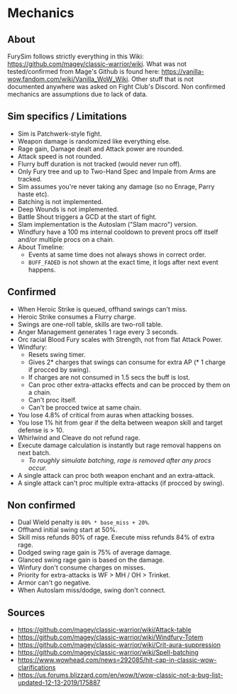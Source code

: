 # Mechanics

## About

FurySim follows strictly everything in this Wiki: https://github.com/magey/classic-warrior/wiki.
What was not tested/confirmed from Mage's Github is found here: https://vanilla-wow.fandom.com/wiki/Vanilla_WoW_Wiki.
Other stuff that is not documented anywhere was asked on Fight Club's Discord.
Non confirmed mechanics are assumptions due to lack of data.

## Sim specifics / Limitations

* Sim is Patchwerk-style fight.
* Weapon damage is randomized like everything else.
* Rage gain, Damage dealt and Attack power are rounded.
* Attack speed is not rounded.
* Flurry buff duration is not tracked (would never run off).
* Only Fury tree and up to Two-Hand Spec and Impale from Arms are tracked.
* Sim assumes you're never taking any damage (so no Enrage, Parry haste etc).
* Batching is not implemented.
* Deep Wounds is not implemented.
* Battle Shout triggers a GCD at the start of fight.
* Slam implementation is the Autoslam ("Slam macro") version.
* Windfury have a 100 ms internal cooldown to prevent procs off itself and/or multiple procs on a chain.
* About Timeline:
  * Events at same time does not always shows in correct order.
  * ``BUFF_FADED`` is not shown at the exact time, it logs after next event happens.

## Confirmed

* When Heroic Strike is queued, offhand swings can't miss.
* Heroic Strike consumes a Flurry charge.
* Swings are one-roll table, skills are two-roll table.
* Anger Management generates 1 rage every 3 seconds.
* Orc racial Blood Fury scales with Strength, not from flat Attack Power.
* Windfury:
  * Resets swing timer.
  * Gives 2* charges that swings can consume for extra AP (* 1 charge if procced by swing).
  * If charges are not consumed in 1.5 secs the buff is lost.
  * Can proc other extra-attacks effects and can be procced by them on a chain.
  * Can't proc itself.
  * Can't be procced twice at same chain.
* You lose 4.8% of critical from auras when attacking bosses.
* You lose 1% hit from gear if the delta between weapon skill and target defense is > 10.
* Whirlwind and Cleave do not refund rage.
* Execute damage calculation is instantly but rage removal happens on next batch.
  * *To roughly simulate batching, rage is removed after any procs occur.*
* A single attack can proc both weapon enchant and an extra-attack.
* A single attack can't proc multiple extra-attacks (if procced by swing).

## Non confirmed

* Dual Wield penalty is ``80% * base_miss + 20%``.
* Offhand initial swing start at 50%.
* Skill miss refunds 80% of rage. Execute miss refunds 84% of extra rage.
* Dodged swing rage gain is 75% of average damage.
* Glanced swing rage gain is based on the damage.
* Winfury don't consume charges on misses.
* Priority for extra-attacks is WF > MH / OH > Trinket.
* Armor can't go negative.
* When Autoslam miss/dodge, swing don't connect.

## Sources

* https://github.com/magey/classic-warrior/wiki/Attack-table
* https://github.com/magey/classic-warrior/wiki/Windfury-Totem
* https://github.com/magey/classic-warrior/wiki/Crit-aura-suppression
* https://github.com/magey/classic-warrior/wiki/Spell-batching
* https://www.wowhead.com/news=292085/hit-cap-in-classic-wow-clarifications
* https://us.forums.blizzard.com/en/wow/t/wow-classic-not-a-bug-list-updated-12-13-2019/175887
